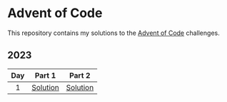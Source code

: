 # Advent of Code

This repository contains my solutions to the [Advent of Code](https://adventofcode.com/) challenges.

## 2023

| Day    | Part 1                                 | Part 2                                 |
| :---:  | :---:                                  | :---:                                  |
| 1      | [Solution](2023/day01/src/main.rs#L10) | [Solution](2023/day01/src/main.rs#L23) |
